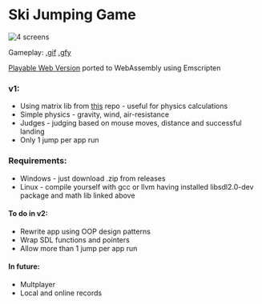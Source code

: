 # Ski Jumping Game

![4 screens](https://i.imgur.com/jz3GKXO.png)

Gameplay: [.gif](https://i.imgur.com/TLbBSjZ.gifv) [.gfy](https://gfycat.com/KeenHideousKilldeer)

[Playable Web Version](http://mcnh.ovh/skoki) ported to WebAssembly using Emscripten

### v1:
- Using matrix lib from [this](https://github.com/mamcienahita/Simple-Algebra-Library) repo - useful for physics calculations
- Simple physics - gravity, wind, air-resistance
- Judges - judging based on mouse moves, distance and successful landing
- Only 1 jump per app run

### Requirements:
- Windows - just download .zip from releases
- Linux - compile yourself with gcc or llvm having installed libsdl2.0-dev package and math lib linked above

#### To do in v2:
- Rewrite app using OOP design patterns
- Wrap SDL functions and pointers
- Allow more than 1 jump per app run

#### In future:
- Multplayer
- Local and online records


